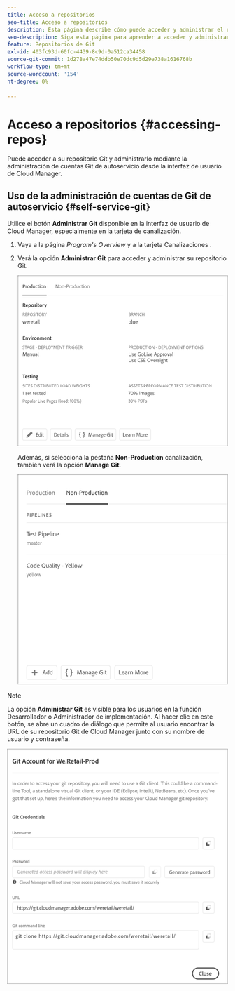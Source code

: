 ```yaml
---
title: Acceso a repositorios
seo-title: Acceso a repositorios
description: Esta página describe cómo puede acceder y administrar el repositorio Git.
seo-description: Siga esta página para aprender a acceder y administrar su repositorio de Git.
feature: Repositorios de Git
exl-id: 403fc93d-60fc-4439-8c9d-0a512ca34458
source-git-commit: 1d278a47e74ddb50e70dc9d5d29e738a1616768b
workflow-type: tm+mt
source-wordcount: '154'
ht-degree: 0%

---
```


# Acceso a repositorios {#accessing-repos}

Puede acceder a su repositorio Git y administrarlo mediante la administración de cuentas Git de autoservicio desde la interfaz de usuario de Cloud Manager.

## Uso de la administración de cuentas de Git de autoservicio {#self-service-git}

Utilice el botón **Administrar Git** disponible en la interfaz de usuario de Cloud Manager, especialmente en la tarjeta de canalización.

1. Vaya a la página *Program&#39;s Overview* y a la tarjeta Canalizaciones .

1. Verá la opción **Administrar Git** para acceder y administrar su repositorio Git.

   ![](assets/manage-git1.png)

   Además, si selecciona la pestaña **Non-Production** canalización, también verá la opción **Manage Git**.

   ![](assets/manage-git-new2.png)

>[!NOTE]
>
>La opción **Administrar Git** es visible para los usuarios en la función Desarrollador o Administrador de implementación. Al hacer clic en este botón, se abre un cuadro de diálogo que permite al usuario encontrar la URL de su repositorio Git de Cloud Manager junto con su nombre de usuario y contraseña.

![](assets/manage-git3.png)
